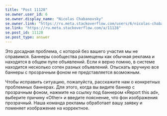 ```yaml
---
title: "Post 11128"
se.owner.user_id: 6
se.owner.display_name: "Nicolas Chabanovsky"
se.owner.link: "https://ru.meta.stackoverflow.com/users/6/nicolas-chabanovsky"
se.link: "https://ru.meta.stackoverflow.com/a/11128"
se.post_id: 11128
se.post_type: answer
---
```

<p>Это досадная проблема, с которой без вашего участия мы не справимся. Баннеры сообщества размещены как обычная реклама и находятся в общем пуле объявлений. Если я верно помню, в системе находится несколько сотен разных объявлений. Отыскать вручную все баннеры с прозрачным фоном не представляется возможным.</p>
<p>Чтобы исправить ситуацию, пожалуйста, расскажите нам о конкретных проблемных баннерах. Для этого, когда вы видите баннер с прозрачным фоном, нажмите на ссылку под баннером «Report this ad», выберите причину «Other» и введите пояснение, что фон изображения прозрачный. Наша команда рекламы обработает вашу заявку и поменяет изображение на корректное.</p>
